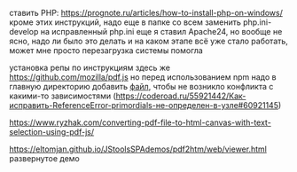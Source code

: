 


ставить PHP: https://prognote.ru/articles/how-to-install-php-on-windows/
кроме этих инструкций, надо еще в папке со всем заменить php.ini-develop на исправленный php.ini
еще я ставил Apache24, но вообще не ясно, надо ли было это делать и на каком этапе всё уже стало работать, может мне просто перезагрузка системы помогла

установка репы по инструкциям здесь же https://github.com/mozilla/pdf.js
но перед использованием npm надо в главную директорию добавить [файл](/pdf.js/npm-shrinkwrap.json), чтобы не возникло конфликта с какими-то зависимостями (https://coderoad.ru/55921442/Как-исправить-ReferenceError-primordials-не-определен-в-узле#60921145)



https://www.ryzhak.com/converting-pdf-file-to-html-canvas-with-text-selection-using-pdf-js/



https://eltomjan.github.io/JStoolsSPAdemos/pdf2htm/web/viewer.html развернутое демо


